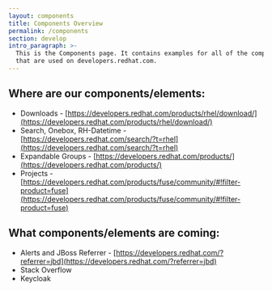 ```yaml
---
layout: components
title: Components Overview
permalink: /components
section: develop
intro_paragraph: >-
  This is the Components page. It contains examples for all of the components
  that are used on developers.redhat.com.
---
```


Where are our components/elements:
----------------------------------
- Downloads - [https://developers.redhat.com/products/rhel/download/](https://developers.redhat.com/products/rhel/download/)
- Search, Onebox, RH-Datetime - [https://developers.redhat.com/search/?t=rhel](https://developers.redhat.com/search/?t=rhel)
- Expandable Groups - [https://developers.redhat.com/products/](https://developers.redhat.com/products/)
- Projects - [https://developers.redhat.com/products/fuse/community/#!filter-product=fuse](https://developers.redhat.com/products/fuse/community/#!filter-product=fuse)

What components/elements are coming:
-------------------------------------
- Alerts and JBoss Referrer - [https://developers.redhat.com/?referrer=jbd](https://developers.redhat.com/?referrer=jbd)
- Stack Overflow
- Keycloak
